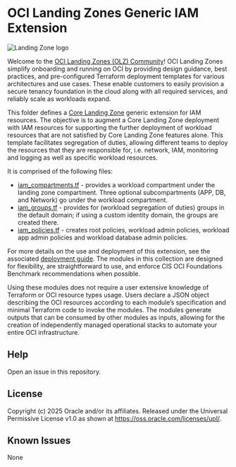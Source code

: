 # OCI Landing Zones Generic IAM Extension

![Landing Zone logo](../../images/landing_zone_300.png)

Welcome to the [OCI Landing Zones (OLZ) Community](https://github.com/oci-landing-zones)! OCI Landing Zones simplify onboarding and running on OCI by providing design guidance, best practices, and pre-configured Terraform deployment templates for various architectures and use cases. These enable customers to easily provision a secure tenancy foundation in the cloud along with all required services, and reliably scale as workloads expand.

This folder defines a [Core Landing Zone](https://github.com/oci-landing-zones/terraform-oci-core-landingzone) generic extension for IAM resources. The objective is to augment a Core Landing Zone deployment with IAM resources for supporting the further deployment of workload resources that are not satisfied by Core Landing Zone features alone.
This template facilitates segregation of duties, allowing different teams to deploy the resources that they are responsible for, i.e. network, IAM, monitoring and logging as well as specific workload resources.

It is comprised of the following files:

- [iam_compartments.tf](./iam_compartments.tf) - provides a workload compartment under the landing zone compartment. Three optional subcompartments (APP, DB, and Network) go under the workload compartment.
- [iam_groups.tf](./iam_groups.tf) - provides for (workload segregation of duties) groups in the default domain; if using a custom identity domain, the groups are created there.
- [iam_policies.tf](./iam_policies.tf) - creates root policies, workload admin policies, workload app admin policies and workload database admin policies.

For more details on the use and deployment of this extension, see the associated [deployment guide](./DEPLOYMENT-GUIDE.md). 
The modules in this collection are designed for flexibility, are straightforward to use, and enforce CIS OCI Foundations Benchmark recommendations when possible.

Using these modules does not require a user extensive knowledge of Terraform or OCI resource types usage. Users declare a JSON object describing the OCI resources according to each module’s specification and minimal Terraform code to invoke the modules. The modules generate outputs that can be consumed by other modules as inputs, allowing for the creation of independently managed operational stacks to automate your entire OCI infrastructure.

## Help

Open an issue in this repository.

## License

Copyright (c) 2025 Oracle and/or its affiliates.
Released under the Universal Permissive License v1.0 as shown at <https://oss.oracle.com/licenses/upl/>.

## Known Issues <a id='known-issues'></a>

None
